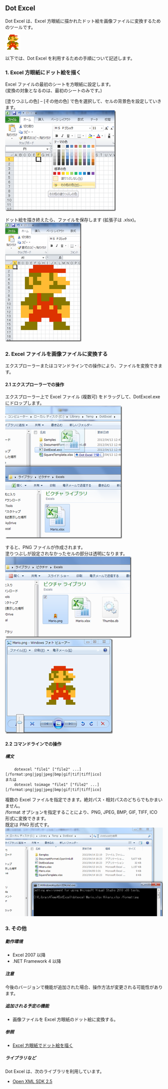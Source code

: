 ## Dot Excel
Dot Excel は、Excel 方眼紙に描かれたドット絵を画像ファイルに変換するためのツールです。

![](docs/Images/Mario-48.png)

以下では、Dot Excel を利用するための手順について記述します。

### 1. Excel 方眼紙にドット絵を描く
Excel ファイルの最初のシートを方眼紙に設定します。  
(変換の対象となるのは、最初のシートのみです。)

[塗りつぶしの色] – [その他の色] で色を選択して、セルの背景色を設定していきます。  
![](docs/Images/Excel-Fill.png)

ドット絵を描き終えたら、ファイルを保存します (拡張子は .xlsx)。  
![](docs/Images/Mario-Excel.png)

### 2. Excel ファイルを画像ファイルに変換する
エクスプローラーまたはコマンドラインでの操作により、ファイルを変換できます。

#### 2.1 エクスプローラーでの操作
エクスプローラー上で Excel ファイル (複数可) をドラッグして、DotExcel.exe にドロップします。  
![](docs/Images/DragAndDrop.png)

すると、PNG ファイルが作成されます。  
塗りつぶしが設定されなかったセルの部分は透明になります。  
![](docs/Images/Mario-PNG.png)
![](docs/Images/Mario-PNG-Zoom.png)

#### 2.2 コマンドラインでの操作
##### 構文
```
    dotexcel "file1" ["file2" ...] [/format:png|jpg|jpeg|bmp|gif|tif|tiff|ico]
または
    dotexcel toimage "file1" ["file2" ...] [/format:png|jpg|jpeg|bmp|gif|tif|tiff|ico]
```

複数の Excel ファイルを指定できます。絶対パス・相対パスのどちらでもかまいません。  
/format オプションを指定することにより、PNG, JPEG, BMP, GIF, TIFF, ICO 形式に変換できます。  
既定は PNG 形式です。  
![](docs/Images/Command-ToImage.png)

### 3. その他
##### 動作環境
* Excel 2007 以降
* .NET Framework 4 以降

##### 注意
今後のバージョンで機能が追加された場合、操作方法が変更される可能性があります。

##### 追加される予定の機能
* 画像ファイルを Excel 方眼紙のドット絵に変換する。

##### 参照
* [Excel 方眼紙でドット絵を描く](https://sakapon.wordpress.com/2013/04/15/dotexcel/)

##### ライブラリなど
Dot Excel は、次のライブラリを利用しています。
* [Open XML SDK 2.5](http://www.microsoft.com/en-us/download/details.aspx?id=30425)
